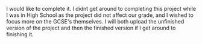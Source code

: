 I would like to complete it. I didnt get around to completing this project while I was in High School as the project did not affect our grade, and I wished to focus more on the GCSE's themselves.
I will both upload the unfinished version of the project and then the finished version if I get around to finishing it. 
